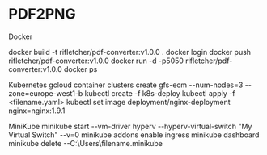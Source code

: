 # PDF2PNG

Docker

docker build -t rifletcher/pdf-converter:v1.0.0 .
docker login
docker push rifletcher/pdf-converter:v1.0.0
docker run -d -p5050 rifletcher/pdf-converter:v1.0.0
docker ps

Kubernetes
gcloud container clusters create gfs-ecm --num-nodes=3 --zone=europe-west1-b
kubectl create -f k8s-deploy
kubectl apply -f <filename.yaml>
kubectl set image deployment/nginx-deployment nginx=nginx:1.9.1

MiniKube
minikube start --vm-driver hyperv --hyperv-virtual-switch "My Virtual Switch" --v=0
minikube addons enable ingress
minikube dashboard
minikube delete --C:\Users\filename\.minikube
